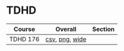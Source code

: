 # TDHD

| Course | Overall | Section |
| ------ | ------- | ------- |
| TDHD 176 | [csv](https://github.com/UCSD-Historical-Enrollment-Data/2023Spring/blob/main/overall/TDHD%20176.csv), [png](https://raw.githubusercontent.com/UCSD-Historical-Enrollment-Data/2023Spring/main/plot_overall/TDHD%20176.png), [wide](https://raw.githubusercontent.com/UCSD-Historical-Enrollment-Data/2023Spring/main/plot_overall_wide/TDHD%20176.png) |  |
